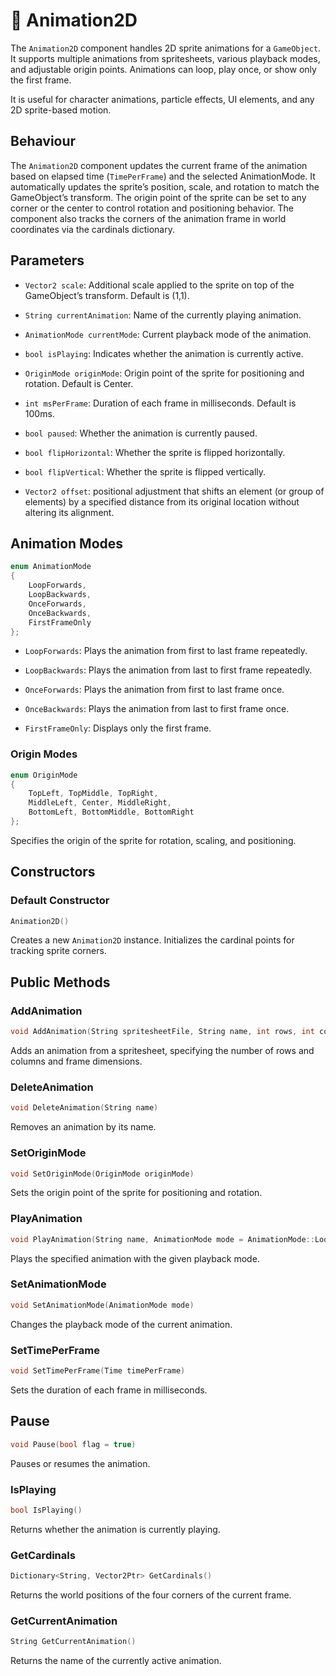 # 🧩 Animation2D

The ```Animation2D``` component handles 2D sprite animations for a ```GameObject```. It supports multiple animations from spritesheets, various playback modes, and adjustable origin points. Animations can loop, play once, or show only the first frame.

It is useful for character animations, particle effects, UI elements, and any 2D sprite-based motion.

## Behaviour

The ```Animation2D``` component updates the current frame of the animation based on elapsed time (```TimePerFrame```) and the selected AnimationMode. It automatically updates the sprite’s position, scale, and rotation to match the GameObject’s transform. The origin point of the sprite can be set to any corner or the center to control rotation and positioning behavior. The component also tracks the corners of the animation frame in world coordinates via the cardinals dictionary.

## Parameters

* ```Vector2 scale```: Additional scale applied to the sprite on top of the GameObject’s transform. Default is (1,1).

* ```String currentAnimation```: Name of the currently playing animation.

* ```AnimationMode currentMode```: Current playback mode of the animation.

* ```bool isPlaying```: Indicates whether the animation is currently active.

* ```OriginMode originMode```: Origin point of the sprite for positioning and rotation. Default is Center.

* ```int msPerFrame```: Duration of each frame in milliseconds. Default is 100ms.

* ```bool paused```: Whether the animation is currently paused.

* ```bool flipHorizontal```: Whether the sprite is flipped horizontally.

* ```bool flipVertical```: Whether the sprite is flipped vertically.

* ```Vector2 offset```: positional adjustment that shifts an element (or group of elements) by a specified distance from its original location without altering its alignment.

## Animation Modes
```cpp
enum AnimationMode
{
    LoopForwards,
    LoopBackwards,
    OnceForwards,
    OnceBackwards,
    FirstFrameOnly
};
```

* ```LoopForwards```: Plays the animation from first to last frame repeatedly.

* ```LoopBackwards```: Plays the animation from last to first frame repeatedly.

* ```OnceForwards```: Plays the animation from first to last frame once.

* ```OnceBackwards```: Plays the animation from last to first frame once.

* ```FirstFrameOnly```: Displays only the first frame.

### Origin Modes
```cpp
enum OriginMode
{
    TopLeft, TopMiddle, TopRight,
    MiddleLeft, Center, MiddleRight,
    BottomLeft, BottomMiddle, BottomRight
};
```

Specifies the origin of the sprite for rotation, scaling, and positioning.

## Constructors

### Default Constructor
```cpp
Animation2D()
```

Creates a new ```Animation2D``` instance. Initializes the cardinal points for tracking sprite corners.

## Public Methods

### AddAnimation
```cpp
void AddAnimation(String spritesheetFile, String name, int rows, int cols, int frameWidth, int frameHeight)
```

Adds an animation from a spritesheet, specifying the number of rows and columns and frame dimensions.

### DeleteAnimation
```cpp
void DeleteAnimation(String name)
```

Removes an animation by its name.

### SetOriginMode
```cpp
void SetOriginMode(OriginMode originMode)
```

Sets the origin point of the sprite for positioning and rotation.

### PlayAnimation
```cpp
void PlayAnimation(String name, AnimationMode mode = AnimationMode::LoopForwards)
```

Plays the specified animation with the given playback mode.

### SetAnimationMode
```cpp
void SetAnimationMode(AnimationMode mode)
```

Changes the playback mode of the current animation.

### SetTimePerFrame
```cpp
void SetTimePerFrame(Time timePerFrame)
```

Sets the duration of each frame in milliseconds.

## Pause
```cpp
void Pause(bool flag = true)
```

Pauses or resumes the animation.

### IsPlaying
```cpp
bool IsPlaying()
```

Returns whether the animation is currently playing.

### GetCardinals
```cpp
Dictionary<String, Vector2Ptr> GetCardinals()
```

Returns the world positions of the four corners of the current frame.

### GetCurrentAnimation
```cpp
String GetCurrentAnimation()
```

Returns the name of the currently active animation.